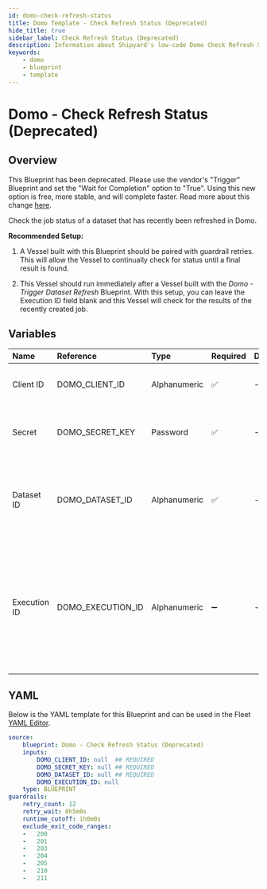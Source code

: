 ```yaml
---
id: domo-check-refresh-status
title: Domo Template - Check Refresh Status (Deprecated)
hide_title: true
sidebar_label: Check Refresh Status (Deprecated)
description: Information about Shipyard's low-code Domo Check Refresh Status (Deprecated) blueprint. Check the status of a recently refreshed dataset in Domo. 
keywords:
    - domo
    - blueprint
    - template
---
```


# Domo - Check Refresh Status (Deprecated)

## Overview
This Blueprint has been deprecated. Please use the vendor's "Trigger" Blueprint and set the "Wait for Completion" option to "True". Using this new option is free, more stable, and will complete faster. Read more about this change [here](https://www.shipyardapp.com/blog/orchestrate-data-tools-free).

Check the job status of a dataset that has recently been refreshed in Domo.

**Recommended Setup:**

1. A Vessel built with this Blueprint should be paired with guardrail retries. This will allow the Vessel to continually check for status until a final result is found.

2. This Vessel should run immediately after a Vessel built with the _Domo - Trigger Dataset Refresh_ Blueprint. With this setup, you can leave the Execution ID field blank and this Vessel will check for the results of the recently created job.


## Variables

| Name | Reference | Type | Required | Default | Options | Description |
|:-----|:----------|:-----|:---------|:--------|:--------|:------------|
| Client ID | DOMO_CLIENT_ID  | Alphanumeric |:white_check_mark: | - | - | Client ID of your organization's Domo App. |
| Secret | DOMO_SECRET_KEY  | Password |:white_check_mark: | - | - | Secret associated with the provided Client ID. |
| Dataset ID | DOMO_DATASET_ID  | Alphanumeric |:white_check_mark: | - | - | UUID of the dataset you want to download, typically found at the end of the URL. |
| Execution ID | DOMO_EXECUTION_ID  | Alphanumeric |:heavy_minus_sign: | - | - | The ID of a specific execution you check the status of. If left blank, will try to find the execution ID from an "Refresh Dataset" Vessel that ran upstream. |


## YAML
Below is the YAML template for this Blueprint and can be used in the Fleet [YAML Editor](../../reference/fleets/yaml-editor.md).
```yaml
source:
    blueprint: Domo - Check Refresh Status (Deprecated)
    inputs:
        DOMO_CLIENT_ID: null  ## REQUIRED
        DOMO_SECRET_KEY: null ## REQUIRED
        DOMO_DATASET_ID: null ## REQUIRED
        DOMO_EXECUTION_ID: null
    type: BLUEPRINT
guardrails:
    retry_count: 12
    retry_wait: 0h5m0s
    runtime_cutoff: 1h0m0s
    exclude_exit_code_ranges:
    -   200
    -   201
    -   203
    -   204
    -   205
    -   210
    -   211

```
